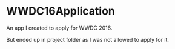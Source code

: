 # WWDC16Application

An app I created to apply for WWDC 2016.

But ended up in project folder as I was not allowed to apply for it.
